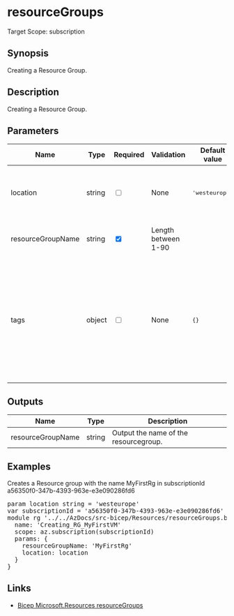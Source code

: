 ﻿# resourceGroups

Target Scope: subscription

## Synopsis
Creating a Resource Group.

## Description
Creating a Resource Group.

## Parameters
| Name | Type | Required | Validation | Default value | Description |
| -- |  -- | -- | -- | -- | -- |
| location | string | <input type="checkbox"> | None | <pre>'westeurope'</pre> | Specifies the Azure location where the resource should be created. |
| resourceGroupName | string | <input type="checkbox" checked> | Length between 1-90 | <pre></pre> | The name of the resourcegroup to upsert. |
| tags | object | <input type="checkbox"> | None | <pre>{}</pre> | The tags to apply to this resourcegroup. This is an object with key/value pairs.<br>Example:<br>{<br>&nbsp;&nbsp;&nbsp;FirstTag: myvalue<br>&nbsp;&nbsp;&nbsp;SecondTag: another value<br>} |

## Outputs
| Name | Type | Description |
| -- |  -- | -- |
| resourceGroupName | string | Output the name of the resourcegroup. |

## Examples
<p>Creates a Resource group with the name  MyFirstRg in subscriptionId a56350f0-347b-4393-963e-e3e090286fd6</p>
<pre>
param location string = 'westeurope'
var subscriptionId = 'a56350f0-347b-4393-963e-e3e090286fd6'
module rg '../../AzDocs/src-bicep/Resources/resourceGroups.bicep' = {
  name: 'Creating_RG_MyFirstVM'
  scope: az.subscription(subscriptionId)
  params: {
    resourceGroupName: 'MyFirstRg'
    location: location
  }
}
</pre>

## Links
- [Bicep Microsoft.Resources resourceGroups](https://docs.microsoft.com/en-us/azure/templates/microsoft.resources/resourcegroups?pivots=deployment-language-bicep)
